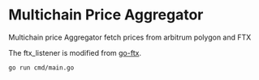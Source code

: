 # Multichain Price Aggregator

Multichain price Aggregator fetch prices from arbitrum polygon and FTX

The ftx_listener is modified from [go-ftx](https://github.com/go-numb/go-ftx).


```bash
go run cmd/main.go
```

